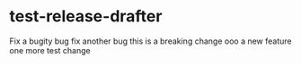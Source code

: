 # test-release-drafter

Fix a bugity bug
fix another bug
this is a breaking change
ooo a new feature
one more test change